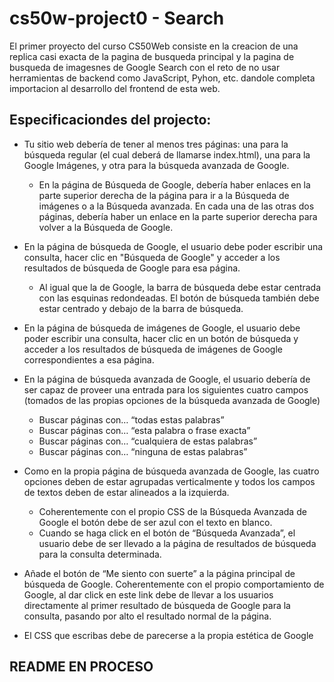 # cs50w-project0 - Search

El primer proyecto del curso CS50Web consiste en la creacion de una replica casi exacta de la pagina de busqueda principal y la pagina de busqueda de imagesnes de Google Search con el reto de no usar herramientas de backend como JavaScript, Pyhon, etc. dandole completa importacion al desarrollo del frontend de esta web.

## Especificaciondes del projecto:
- Tu sitio web debería de tener al menos tres páginas: una para la búsqueda regular (el cual deberá de llamarse index.html), una para la Google Imágenes, y otra para la búsqueda avanzada de Google.
  - En la página de Búsqueda de Google, debería haber enlaces en la parte superior derecha de la página para ir a la Búsqueda de imágenes o a la Búsqueda avanzada. En cada una de las otras dos páginas, debería haber un enlace en la parte superior derecha para volver a la Búsqueda de Google.
 
- En la página de búsqueda de Google, el usuario debe poder escribir una consulta, hacer clic en "Búsqueda de Google" y acceder a los resultados de búsqueda de Google para esa página.
  - Al igual que la de Google, la barra de búsqueda debe estar centrada con las esquinas redondeadas. El botón de búsqueda también debe estar centrado y debajo de la barra de búsqueda.

- En la página de búsqueda de imágenes de Google, el usuario debe poder escribir una consulta, hacer clic en un botón de búsqueda y acceder a los resultados de búsqueda de imágenes de Google correspondientes a esa página.

- En la página de búsqueda avanzada de Google, el usuario debería de ser capaz de proveer una entrada para los siguientes cuatro campos (tomados de las propias opciones de la búsqueda avanzada de Google)
  - Buscar páginas con… “todas estas palabras”
  - Buscar páginas con… “esta palabra o frase exacta”
  - Buscar páginas con… “cualquiera de estas palabras”
  - Buscar páginas con… “ninguna de estas palabras”

- Como en la propia página de búsqueda avanzada de Google, las cuatro opciones deben de estar agrupadas verticalmente y todos los campos de textos deben de estar alineados a la izquierda.
  - Coherentemente con el propio CSS de la Búsqueda Avanzada de Google el botón debe de ser azul con el texto en blanco.
  - Cuando se haga click en el botón de “Búsqueda Avanzada”, el usuario debe de ser llevado a la página de resultados de búsqueda para la consulta determinada.

- Añade el botón de “Me siento con suerte” a la página principal de búsqueda de Google. Coherentemente con el propio comportamiento de Google, al dar click en este link debe de llevar a los usuarios directamente al primer resultado de búsqueda de Google para la consulta, pasando por alto el resultado normal de la página.

- El CSS que escribas debe de parecerse a la propia estética de Google

## README EN PROCESO
